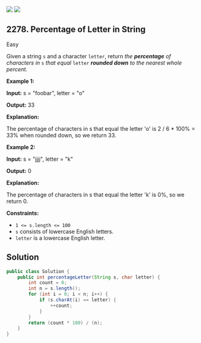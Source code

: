 [![](https://img.shields.io/github/stars/javadev/LeetCode-in-Java?label=Stars&style=flat-square)](https://github.com/javadev/LeetCode-in-Java)
[![](https://img.shields.io/github/forks/javadev/LeetCode-in-Java?label=Fork%20me%20on%20GitHub%20&style=flat-square)](https://github.com/javadev/LeetCode-in-Java/fork)

## 2278\. Percentage of Letter in String

Easy

Given a string `s` and a character `letter`, return _the **percentage** of characters in_ `s` _that equal_ `letter` _**rounded down** to the nearest whole percent._

**Example 1:**

**Input:** s = "foobar", letter = "o"

**Output:** 33

**Explanation:**

The percentage of characters in s that equal the letter 'o' is 2 / 6 \* 100% = 33% when rounded down, so we return 33.

**Example 2:**

**Input:** s = "jjjj", letter = "k"

**Output:** 0

**Explanation:**

The percentage of characters in s that equal the letter 'k' is 0%, so we return 0.

**Constraints:**

*   `1 <= s.length <= 100`
*   `s` consists of lowercase English letters.
*   `letter` is a lowercase English letter.

## Solution

```java
public class Solution {
    public int percentageLetter(String s, char letter) {
        int count = 0;
        int n = s.length();
        for (int i = 0; i < n; i++) {
            if (s.charAt(i) == letter) {
                ++count;
            }
        }
        return (count * 100) / (n);
    }
}
```